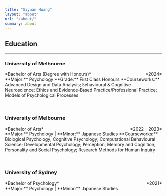 ```yaml
---
title: "Siyuan Huang"
layout: "about"
url: "/about/"
summary: about
---
```


## Education
---
### University of Melbourne
<div><span style="float:right">*2024*</span>*Bachelor of Arts (Degree with Honours)*</div>   
**Major:** Psychology  
**Grade:** First Class Honours  
**Courseworks:** Advanced Design and Data Analysis; Behavioural & Cognitive Neuroscience; Ethics and Evidence-Based Practice/Professional Practice; Models of Psychological Processes

&nbsp;

### University of Melbourne
<div><span style="float:right">*2022 – 2023*</span>*Bachelor of Arts*</div>   
**Major:** Psychology | **Minor:** Japanese Studies
**Courseworks:** Biological Psychology; Cognitive Psychology; Computational Behavioural Science; Developmental Psychology; Perception, Memory and Cognition; Personality and Social Psychology; Research Methods for Human Inquiry

&nbsp;

### University of Sydney
<div><span style="float:right">*2021*</span>*Bachelor of Psychology*</div>  
**Major:** Psychology | **Minor:** Japanese Studies